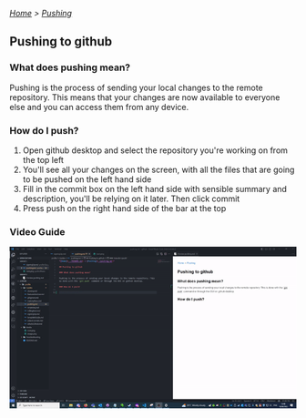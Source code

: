 *[Home](https://github.com/BHASVIC-CompSci/.github/blob/main/profile/README.md) > [Pushing](./pushing.md)*

## Pushing to github

### What does pushing mean?

Pushing is the process of sending your local changes to the remote repository. This means that your changes are now available to everyone else and you can access them from any device.

### How do I push?
1. Open github desktop and select the repository you're working on from the top left
2. You'll see all your changes on the screen, with all the files that are going to be pushed on the left hand side
3. Fill in the commit box on the left hand side with sensible summary and description, you'll be relying on it later. Then click commit
4. Press push on the right hand side of the bar at the top

### Video Guide

![Pushing using the GUI](../Media/saving.gif)